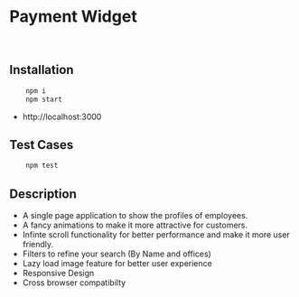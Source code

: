 
# Payment Widget
<br/>

## Installation

```bash
    npm i
    npm start
```
* http://localhost:3000

## Test Cases

```bash
    npm test
```

## Description

* A single page application to show the profiles of employees.
* A fancy animations to make it more attractive for customers.
* Infinte scroll functionality for better performance and make it more user friendly.
* Filters to refine your search (By Name and offices)
* Lazy load image feature for better user experience
* Responsive Design
* Cross browser compatibilty




